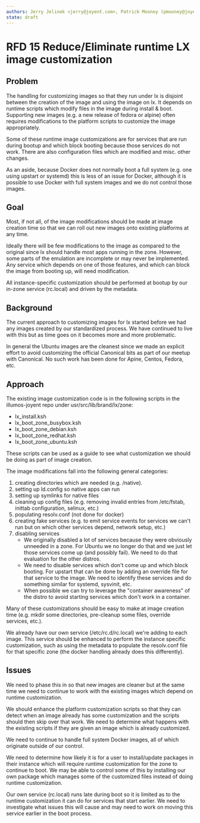 ```yaml
---
authors: Jerry Jelinek <jerry@joyent.com>, Patrick Mooney (pmooney@joyent.com>
state: draft
---
```


# RFD 15 Reduce/Eliminate runtime LX image customization

## Problem

The handling for customizing images so that they run under lx is disjoint
between the creation of the image and using the image on lx. It depends on
runtime scripts which modify files in the image during install & boot.
Supporting new images (e.g. a new release of fedora or alpine) often requires
modifications to the platform scripts to customize the image appropriately.

Some of these runtime image customizations are for services that are run during
bootup and which block booting because those services do not work. There are
also configuration files which are modified and misc. other changes.

As an aside, because Docker does not normally boot a full system (e.g. one
using upstart or systemd) this is less of an issue for Docker, although
it is possible to use Docker with full system images and we do not control
those images.

## Goal

Most, if not all, of the image modifications should be made at image creation
time so that we can roll out new images onto existing platforms at any time.

Ideally there will be few modifications to the image as compared to the
original since lx should handle most apps running in the zone. However, some
parts of the emulation are incomplete or may never be implemented. Any service
which depends on one of those features, and which can block the image from
booting up, will need modification.

All instance-specific customization should be performed at bootup by our
in-zone service (rc.local) and driven by the metadata.

## Background

The current approach to customizing images for lx started before we had any
images created by our standardized process. We have continued to live with
this but as time goes on it becomes more and more problematic.

In general the Ubuntu images are the cleanest since we made an explicit effort
to avoid customizing the official Canonical bits as part of our meetup with
Canonical. No such work has been done for Apine, Centos, Fedora, etc.

## Approach

The existing image customization code is in the following scripts in the
illumos-joyent repo under usr/src/lib/brand/lx/zone:

  * lx_install.ksh
  * lx_boot_zone_busybox.ksh
  * lx_boot_zone_debian.ksh
  * lx_boot_zone_redhat.ksh
  * lx_boot_zone_ubuntu.ksh

These scripts can be used as a guide to see what customization we should be
doing as part of image creation.

The image modifications fall into the following general categories:

  1. creating directories which are needed (e.g. /native).
  2. setting up ld.config so native apps can run
  3. setting up symlinks for native files
  4. cleaning up config files (e.g. removing invalid entries from /etc/fstab,
     inittab configuration, selinux, etc.)
  5. populating resolv.conf (not done for docker)
  6. creating fake services (e.g. to emit service events for services we can't
     run but on which other services depend, network setup, etc.)
  7. disabling services
     - We originally disabled a lot of services because they were obviously
       unneeded in a zone. For Ubuntu we no longer do that and we just let
       those services come up (and possibly fail). We need to do that
       evaluation for the other distros.
     - We need to disable services which don't come up and which block
       booting. For upstart that can be done by adding an override file for
       that service to the image. We need to identify these services and do
       something similar for systemd, sysvinit, etc.
     - When possible we can try to leverage the "container awareness" of the
       distro to avoid starting services which don't work in a container.

Many of these customizations should be easy to make at image creation time
(e.g. mkdir some directories, pre-cleanup some files, override services, etc.).

We already have our own service (/etc/rc.d/rc.local) we're adding to each
image. This service should be enhanced to perform the instance specific
customization, such as using the metadata to populate the resolv.conf file
for that specific zone (the docker handling already does this differently).

Issues
------

We need to phase this in so that new images are cleaner but at the same time
we need to continue to work with the existing images which depend on runtime
customization.

We should enhance the platform customization scripts so that they can detect
when an image already has some customization and the scripts should then skip
over that work. We need to determine what happens with the existing scripts if
they are given an image which is already customized.

We need to continue to handle full system Docker images, all of which originate
outside of our control.

We need to determine how likely it is for a user to install/update packages
in their instance which will require runtime customization for the zone to
continue to boot. We may be able to control some of this by installing our own
package which manages some of the customized files instead of doing runtime
customization.

Our own service (rc.local) runs late during boot so it is limited as to the
runtime customization it can do for services that start earlier. We need to
investigate what issues this will cause and may need to work on moving this
service earlier in the boot process.
